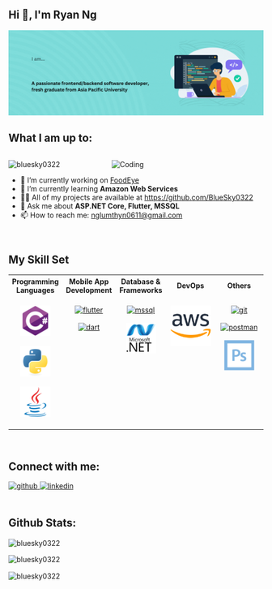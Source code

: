 <h2 align="left">Hi 👋, I'm Ryan Ng</h2>
<img src="https://github.com/BlueSky0322/BlueSky0322/blob/main/header-profile-v2.gif" alt="banner text">

## What I am up to:
<div class="container">
	<div class="row">
		<div class="column">
			<p align="left">
				<img src="https://komarev.com/ghpvc/?username=bluesky0322&label=Profile%20views&color=0e75b6&style=flat" alt="bluesky0322" />
				<img align="right" alt="Coding" width="300" src="https://camo.githubusercontent.com/c1dcb74cc1c1835b1d716f5051499a2814c683c806b15f04b0eba492863703e9/68747470733a2f2f63646e2e6472696262626c652e636f6d2f75736572732f3733303730332f73637265656e73686f74732f363538313234332f6176656e746f2e676966"/>
				<ul>
						<li>🔭 I’m currently working on <a href="https://github.com/BlueSky0322/food-eye">FoodEye</a></li>
						<li>🌱 I’m currently learning <strong>Amazon Web Services</strong></li>
						<li>👨‍💻 All of my projects are available at <a href="https://github.com/BlueSky0322">https://github.com/BlueSky0322</a></li>
						<li>💬 Ask me about <strong>ASP.NET Core, Flutter, MSSQL</strong></li>
						<li>📫 How to reach me: <a href="mailto:nglumthyn0611@gmail.com">nglumthyn0611@gmail.com</a></li>
				</ul>
			</p>
		</div>
</div>
</div>

</br>

## My Skill Set
<table align="center">
	<tr>
		<th>Programming Languages</th>
    <th>Mobile App Development</th>
    <th>Database & Frameworks </th>
		<th>DevOps</th>
		<th>Others</th>
	</tr>
	<tr>
		<td valign="top" width="20%">
			<div align="center">
			</br>
			<a href="https://www.w3schools.com/cs/" target="_blank" rel="noreferrer"> 
				<img src="https://raw.githubusercontent.com/devicons/devicon/master/icons/csharp/csharp-original.svg" alt="csharp" width="60" height="60"/> 
			</a>
			</br>
			</br>
			<a href="https://www.python.org" target="_blank" rel="noreferrer"> 
				<img src="https://raw.githubusercontent.com/devicons/devicon/master/icons/python/python-original.svg" alt="python" width="60" height="60"/> 
			</a>
			</br>
			</br>
			<a href="https://www.java.com" target="_blank" rel="noreferrer"> 
				<img src="https://raw.githubusercontent.com/devicons/devicon/master/icons/java/java-original.svg" alt="java" width="60" height="60"/> 
			</a>
			</br>
			</br>
			</div>
		</td>
		<td valign="top" width="20%">
			<div align="center">
			</br>
			<a href="https://flutter.dev" target="_blank" rel="noreferrer"> 
				<img src="https://www.vectorlogo.zone/logos/flutterio/flutterio-icon.svg" alt="flutter" width="60" height="60"/> 
			</a>
			</br>
			</br>
			<a href="https://dart.dev" target="_blank" rel="noreferrer"> 
				<img src="https://www.vectorlogo.zone/logos/dartlang/dartlang-icon.svg" alt="dart" width="60" height="60"/> 
			</a>
			</div>
		</td>
		<td valign="top" width="20%">
			<div align="center">
				</br>
				<a href="https://www.microsoft.com/en-us/sql-server" target="_blank" rel="noreferrer"> 
					<img src="https://www.svgrepo.com/show/303229/microsoft-sql-server-logo.svg" alt="mssql" width="60" height="60"/>
				</a> 
				</br>
				</br>
				<a href="https://dotnet.microsoft.com/" target="_blank" rel="noreferrer"> 
					<img src="https://raw.githubusercontent.com/devicons/devicon/master/icons/dot-net/dot-net-original-wordmark.svg" alt="dotnet" width="60" height="60"/> 
				</a>  
			</div>
		</td>
		<td valign="top" width="20%">
			<div align="center">
				</br>
				<a href="https://aws.amazon.com" target="_blank" rel="noreferrer"> 
					<img src="https://raw.githubusercontent.com/devicons/devicon/master/icons/amazonwebservices/amazonwebservices-original-wordmark.svg" alt="aws" width="80" height="80"/> 
				</a>
			</div>
		</td>
		<td valign="top" width="20%">
			<div align="center">
				</br>
				<a href="https://git-scm.com/" target="_blank" rel="noreferrer"> 
					<img src="https://www.vectorlogo.zone/logos/git-scm/git-scm-icon.svg" alt="git" width="60" height="60"/> 
				</a>
				</br>
				</br>
				<a href="https://postman.com" target="_blank" rel="noreferrer"> 
					<img src="https://www.vectorlogo.zone/logos/getpostman/getpostman-icon.svg" alt="postman" width="60" height="60"/> 
				</a>
				</br>
				</br>
				<a href="https://www.photoshop.com/en" target="_blank" rel="noreferrer"> 
					<img src="https://raw.githubusercontent.com/devicons/devicon/master/icons/photoshop/photoshop-line.svg" alt="photoshop" width="60" height="60"/> 
				</a>				
				</br>
			</div>
		</td>
	</tr>
</table>

<br/>  

## Connect with me:
<div align="left">
<a href="https://github.com/BlueSky0322" target="_blank">
<img src=https://img.shields.io/badge/github-%2324292e.svg?&style=for-the-badge&logo=github&logoColor=white alt=github style="margin-bottom: 5px;" />
</a>
<a href="https://linkedin.com/in/ryanng0611" target="_blank">
<img src=https://img.shields.io/badge/linkedin-%231E77B5.svg?&style=for-the-badge&logo=linkedin&logoColor=white alt=linkedin style="margin-bottom: 5px;" />
</a>
</div>

<br/>  

## Github Stats:
<p><img align="center" src="https://github-readme-stats.vercel.app/api/top-langs?username=bluesky0322&show_icons=true&locale=en&layout=compact&theme=transparent" alt="bluesky0322" /></p>
<p><img align="center" src="https://github-readme-stats.vercel.app/api?username=bluesky0322&show_icons=true&locale=en&theme=transparent" alt="bluesky0322" /></p>
<p><img align="center" src="https://github-readme-streak-stats.herokuapp.com/?user=bluesky0322&theme=transparent" alt="bluesky0322" /></p>
